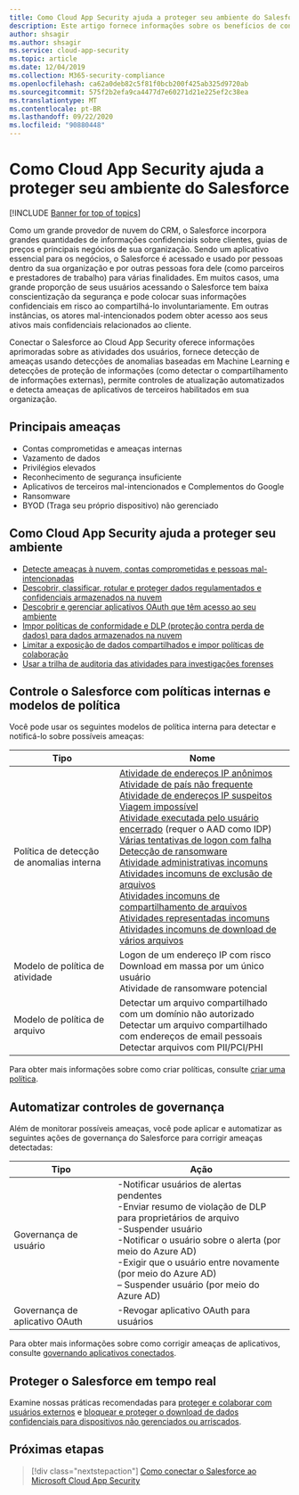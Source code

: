 ```yaml
---
title: Como Cloud App Security ajuda a proteger seu ambiente do Salesforce
description: Este artigo fornece informações sobre os benefícios de conectar seu aplicativo Salesforce para Cloud App Security usando o conector de API para visibilidade e controle sobre o uso.
author: shsagir
ms.author: shsagir
ms.service: cloud-app-security
ms.topic: article
ms.date: 12/04/2019
ms.collection: M365-security-compliance
ms.openlocfilehash: ca62a0deb82c5f81f0bcb200f425ab325d9720ab
ms.sourcegitcommit: 575f2b2efa9ca4477d7e60271d21e225ef2c38ea
ms.translationtype: MT
ms.contentlocale: pt-BR
ms.lasthandoff: 09/22/2020
ms.locfileid: "90880448"
---
```

# <a name="how-cloud-app-security-helps-protect-your-salesforce-environment"></a>Como Cloud App Security ajuda a proteger seu ambiente do Salesforce

[!INCLUDE [Banner for top of topics](includes/banner.md)]

Como um grande provedor de nuvem do CRM, o Salesforce incorpora grandes quantidades de informações confidenciais sobre clientes, guias de preços e principais negócios de sua organização. Sendo um aplicativo essencial para os negócios, o Salesforce é acessado e usado por pessoas dentro da sua organização e por outras pessoas fora dele (como parceiros e prestadores de trabalho) para várias finalidades. Em muitos casos, uma grande proporção de seus usuários acessando o Salesforce tem baixa conscientização da segurança e pode colocar suas informações confidenciais em risco ao compartilhá-lo involuntariamente. Em outras instâncias, os atores mal-intencionados podem obter acesso aos seus ativos mais confidenciais relacionados ao cliente.

Conectar o Salesforce ao Cloud App Security oferece informações aprimoradas sobre as atividades dos usuários, fornece detecção de ameaças usando detecções de anomalias baseadas em Machine Learning e detecções de proteção de informações (como detectar o compartilhamento de informações externas), permite controles de atualização automatizados e detecta ameaças de aplicativos de terceiros habilitados em sua organização.

## <a name="main-threats"></a>Principais ameaças

- Contas comprometidas e ameaças internas
- Vazamento de dados
- Privilégios elevados
- Reconhecimento de segurança insuficiente
- Aplicativos de terceiros mal-intencionados e Complementos do Google
- Ransomware
- BYOD (Traga seu próprio dispositivo) não gerenciado

## <a name="how-cloud-app-security-helps-to-protect-your-environment"></a>Como Cloud App Security ajuda a proteger seu ambiente

- [Detecte ameaças à nuvem, contas comprometidas e pessoas mal-intencionadas](best-practices.md#detect-cloud-threats-compromised-accounts-malicious-insiders-and-ransomware)
- [Descobrir, classificar, rotular e proteger dados regulamentados e confidenciais armazenados na nuvem](best-practices.md#discover-classify-label-and-protect-regulated-and-sensitive-data-stored-in-the-cloud)
- [Descobrir e gerenciar aplicativos OAuth que têm acesso ao seu ambiente](manage-app-permissions.md)
- [Impor políticas de conformidade e DLP (proteção contra perda de dados) para dados armazenados na nuvem](best-practices.md#enforce-dlp-and-compliance-policies-for-data-stored-in-the-cloud)
- [Limitar a exposição de dados compartilhados e impor políticas de colaboração](best-practices.md#limit-exposure-of-shared-data-and-enforce-collaboration-policies)
- [Usar a trilha de auditoria das atividades para investigações forenses](best-practices.md#use-the-audit-trail-of-activities-for-forensic-investigations)

## <a name="control-salesforce-with-built-in-policies-and-policy-templates"></a>Controle o Salesforce com políticas internas e modelos de política

Você pode usar os seguintes modelos de política interna para detectar e notificá-lo sobre possíveis ameaças:

| Tipo | Nome |
| ---- | ---- |
| Política de detecção de anomalias interna | [Atividade de endereços IP anônimos](anomaly-detection-policy.md#activity-from-anonymous-ip-addresses)<br />[Atividade de país não frequente](anomaly-detection-policy.md#activity-from-infrequent-country)<br />[Atividade de endereços IP suspeitos](anomaly-detection-policy.md#activity-from-suspicious-ip-addresses)<br />[Viagem impossível](anomaly-detection-policy.md#impossible-travel)<br />[Atividade executada pelo usuário encerrado](anomaly-detection-policy.md#activity-performed-by-terminated-user) (requer o AAD como IDP)<br />[Várias tentativas de logon com falha](anomaly-detection-policy.md#multiple-failed-login-attempts)<br />[Detecção de ransomware](anomaly-detection-policy.md#ransomware-activity)<br />[Atividade administrativas incomuns](anomaly-detection-policy.md#unusual-activities-by-user)<br />[Atividades incomuns de exclusão de arquivos](anomaly-detection-policy.md#unusual-activities-by-user)<br />[Atividades incomuns de compartilhamento de arquivos](anomaly-detection-policy.md#unusual-activities-by-user)<br />[Atividades representadas incomuns](anomaly-detection-policy.md#unusual-activities-by-user)<br />[Atividades incomuns de download de vários arquivos](anomaly-detection-policy.md#unusual-activities-by-user) |
| Modelo de política de atividade | Logon de um endereço IP com risco<br />Download em massa por um único usuário<br />Atividade de ransomware potencial |
| Modelo de política de arquivo | Detectar um arquivo compartilhado com um domínio não autorizado<br />Detectar um arquivo compartilhado com endereços de email pessoais<br />Detectar arquivos com PII/PCI/PHI |

Para obter mais informações sobre como criar políticas, consulte [criar uma política](control-cloud-apps-with-policies.md#create-a-policy).

## <a name="automate-governance-controls"></a>Automatizar controles de governança

Além de monitorar possíveis ameaças, você pode aplicar e automatizar as seguintes ações de governança do Salesforce para corrigir ameaças detectadas:

| Tipo | Ação |
| ---- | ---- |
| Governança de usuário | -Notificar usuários de alertas pendentes<br />-Enviar resumo de violação de DLP para proprietários de arquivo<br />-Suspender usuário<br />-Notificar o usuário sobre o alerta (por meio do Azure AD)<br />-Exigir que o usuário entre novamente (por meio do Azure AD)<br />– Suspender usuário (por meio do Azure AD) |
| Governança de aplicativo OAuth | -Revogar aplicativo OAuth para usuários |

Para obter mais informações sobre como corrigir ameaças de aplicativos, consulte [governando aplicativos conectados](governance-actions.md).

## <a name="protect-salesforce-in-real-time"></a>Proteger o Salesforce em tempo real

Examine nossas práticas recomendadas para [proteger e colaborar com usuários externos](best-practices.md#secure-collaboration-with-external-users-by-enforcing-real-time-session-controls) e [bloquear e proteger o download de dados confidenciais para dispositivos não gerenciados ou arriscados](best-practices.md#block-and-protect-download-of-sensitive-data-to-unmanaged-or-risky-devices).

## <a name="next-steps"></a>Próximas etapas

> [!div class="nextstepaction"]
> [Como conectar o Salesforce ao Microsoft Cloud App Security](connect-salesforce-to-microsoft-cloud-app-security.md)
